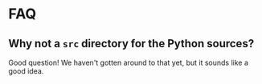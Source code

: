 # FAQ

## Why not a `src` directory for the Python sources?

Good question! We haven't gotten around to that yet, but it sounds like a good idea.
